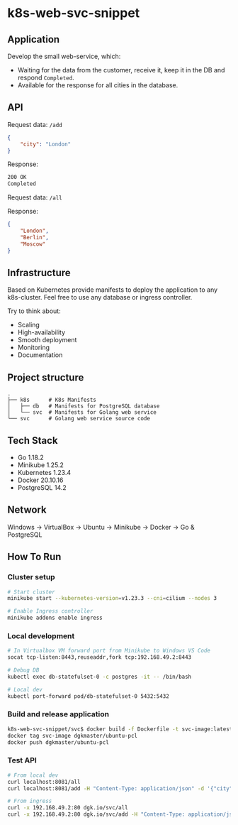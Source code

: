 # k8s-web-svc-snippet

## Application

Develop the small web-service, which:

* Waiting for the data from the customer, receive it, keep it in the DB and respond `Completed`.
* Available for the response for all cities in the database.

## API

Request data: `/add`

```json
{
    "city": "London"
}
```

Response:

```bash
200 OK
Completed
```

Request data: `/all`

Response:

```json
{
    "London",
    "Berlin",
    "Moscow"
}
```

## Infrastructure

Based on Kubernetes provide manifests to deploy the application to any k8s-cluster.
Feel free to use any database or ingress controller.

Try to think about:

* Scaling
* High-availability
* Smooth deployment
* Monitoring
* Documentation

## Project structure

```tree
.
├── k8s      # K8s Manifests
│   ├── db   # Manifests for PostgreSQL database
│   └── svc  # Manifests for Golang web service
└── svc      # Golang web service source code
```

## Tech Stack

* Go 1.18.2
* Minikube 1.25.2
* Kubernetes 1.23.4
* Docker 20.10.16
* PostgreSQL 14.2

## Network

Windows -> VirtualBox -> Ubuntu -> Minikube -> Docker -> Go & PostgreSQL

## How To Run

### Cluster setup

```bash
# Start cluster
minikube start --kubernetes-version=v1.23.3 --cni=cilium --nodes 3

# Enable Ingress controller
minikube addons enable ingress
```

### Local development

```bash
# In Virtualbox VM forward port from Minikube to Windows VS Code
socat tcp-listen:8443,reuseaddr,fork tcp:192.168.49.2:8443

# Debug DB
kubectl exec db-statefulset-0 -c postgres -it -- /bin/bash

# Local dev
kubectl port-forward pod/db-statefulset-0 5432:5432
```

### Build and release application

```bash
k8s-web-svc-snippet/svc$ docker build -f Dockerfile -t svc-image:latest .
docker tag svc-image dgkmaster/ubuntu-pcl
docker push dgkmaster/ubuntu-pcl
```

### Test API

```bash
# From local dev
curl localhost:8081/all
curl localhost:8081/add -H "Content-Type: application/json" -d '{"city":"Chicago"}'

# From ingress
curl -x 192.168.49.2:80 dgk.io/svc/all
curl -x 192.168.49.2:80 dgk.io/svc/add -H "Content-Type: application/json" -d '{"city":"Chicago"}'
```
